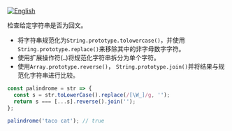 
<a href="./README.md" target="_blank"><img src="https://img.shields.io/badge/-English-gray" alt="English"/></a>

检查给定字符串是否为回文。

- 将字符串规范化为`String.prototype.tolowercase()`，并使用`String.prototype.replace()`来移除其中的非字母数字字符。
- 使用扩展操作符(`…`)将规范化字符串拆分为单个字符。
- 使用`Array.prototype.reverse()`， `String.prototype.join()`并将结果与规范化字符串进行比较。

```js
const palindrome = str => {
  const s = str.toLowerCase().replace(/[\W_]/g, '');
  return s === [...s].reverse().join('');
};
```

```js
palindrome('taco cat'); // true
```
